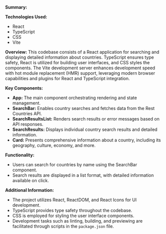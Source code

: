 **Summary:**

**Technologies Used:**
- React
- TypeScript
- CSS
- Vite

**Overview:**
This codebase consists of a React application for searching and displaying detailed information about countries. TypeScript ensures type safety, React is utilized for building user interfaces, and CSS styles the components. The Vite development server enhances development speed with hot module replacement (HMR) support, leveraging modern browser capabilities and plugins for React and TypeScript integration.

**Key Components:**
- **App:** The main component orchestrating rendering and state management.
- **SearchBar:** Enables country searches and fetches data from the Rest Countries API.
- **SearchResultsList:** Renders search results or error messages based on API responses.
- **SearchResults:** Displays individual country search results and detailed information.
- **Card:** Presents comprehensive information about a country, including its geography, culture, economy, and more.

**Functionality:**
- Users can search for countries by name using the SearchBar component.
- Search results are displayed in a list format, with detailed information available on click.

**Additional Information:**
- The project utilizes React, ReactDOM, and React Icons for UI development.
- TypeScript provides type safety throughout the codebase.
- CSS is employed for styling the user interface components.
- Development tasks such as linting, building, and previewing are facilitated through scripts in the `package.json` file.
